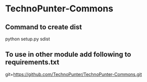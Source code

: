 # TechnoPunter-Commons

## Command to create dist
python setup.py sdist

## To use in other module add following to requirements.txt
git+https://github.com/TechnoPunter/TechnoPunter-Commons.git